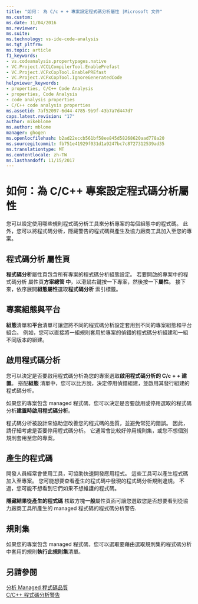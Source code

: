 ```yaml
---
title: "如何： 為 C/c + + 專案設定程式碼分析屬性 |Microsoft 文件"
ms.custom: 
ms.date: 11/04/2016
ms.reviewer: 
ms.suite: 
ms.technology: vs-ide-code-analysis
ms.tgt_pltfrm: 
ms.topic: article
f1_keywords:
- vs.codeanalysis.propertypages.native
- VC.Project.VCCLCompilerTool.EnablePrefast
- VC.Project.VCFxCopTool.EnablePREfast
- VC.Project.VCFxCopTool.IgnoreGeneratedCode
helpviewer_keywords:
- properties, C/C++ Code Analysis
- properties, Code Analysis
- code analysis properties
- C/C++ code analysis properties
ms.assetid: 7af52097-6d44-4785-9b9f-43b7a7d447d7
caps.latest.revision: "17"
author: mikeblome
ms.author: mblome
manager: ghogen
ms.openlocfilehash: b2ad22eccb561bf58ee845d58268620aad778a20
ms.sourcegitcommit: fb751e41929f031d1a9247bc7c8727312539ad35
ms.translationtype: MT
ms.contentlocale: zh-TW
ms.lasthandoff: 11/15/2017
---
```

# <a name="how-to-set-code-analysis-properties-for-cc-projects"></a>如何：為 C/C++ 專案設定程式碼分析屬性
您可以設定使用哪些規則程式碼分析工具來分析專案的每個組態中的程式碼。 此外，您可以將程式碼分析，隱藏警告的程式碼與產生及協力廠商工具加入至您的專案。  
  
## <a name="code-analysis-property-page"></a>程式碼分析 屬性頁  
 **程式碼分析**屬性頁包含所有專案的程式碼分析組態設定。 若要開啟的專案中的程式碼分析 屬性頁**方案總管 中**，以滑鼠右鍵按一下專案，然後按一下**屬性**。 接下來，依序展開**組態屬性**選取**程式碼分析** 索引標籤。  
  
## <a name="project-configuration-and-platform"></a>專案組態與平台  
 **組態**清單和**平台**清單可讓您將不同的程式碼分析設定套用到不同的專案組態和平台組合。 例如，您可以直接將一組規則套用於專案的偵錯的程式碼分析組建和一組不同版本的組建。  
  
## <a name="enabling-code-analysis"></a>啟用程式碼分析  
 您可以決定是否要啟用程式碼分析為您的專案選取**啟用程式碼分析的 C/c + + 建置**。 搭配**組態** 清單中，您可以比方說，決定停用偵錯組建，並啟用其發行組建的程式碼分析。  
  
 如果您的專案包含 managed 程式碼，您可以決定是否要啟用或停用選取的程式碼分析**建置時啟用程式碼分析**。  
  
 程式碼分析被設計來協助您改善您的程式碼的品質，並避免常犯的錯誤。 因此，請仔細考慮是否要停用程式碼分析。 它通常會比較好停用規則集，或您不想個別規則套用至您的專案。  
  
## <a name="generated-code"></a>產生的程式碼  
 開發人員經常會使用工具，可協助快速開發應用程式。 這些工具可以產生程式碼加入至專案。 您可能想要查看產生的程式碼中發現的程式碼分析規則違規。 不過，您可能不想看到它們如果不想維護的程式碼。  
  
 **隱藏結果從產生的程式碼** 核取方塊**一般**屬性頁面可讓您選取您是否想要看到從協力廠商工具所產生的 managed 程式碼的程式碼分析警告.  
  
## <a name="rule-sets"></a>規則集  
 如果您的專案包含 managed 程式碼，您可以選取要藉由選取規則集的程式碼分析中套用的規則**執行此規則集**清單。  
  
## <a name="see-also"></a>另請參閱  
 [分析 Managed 程式碼品質](../code-quality/analyzing-managed-code-quality-by-using-code-analysis.md)   
 [C/C++ 程式碼分析警告](../code-quality/code-analysis-for-c-cpp-warnings.md)